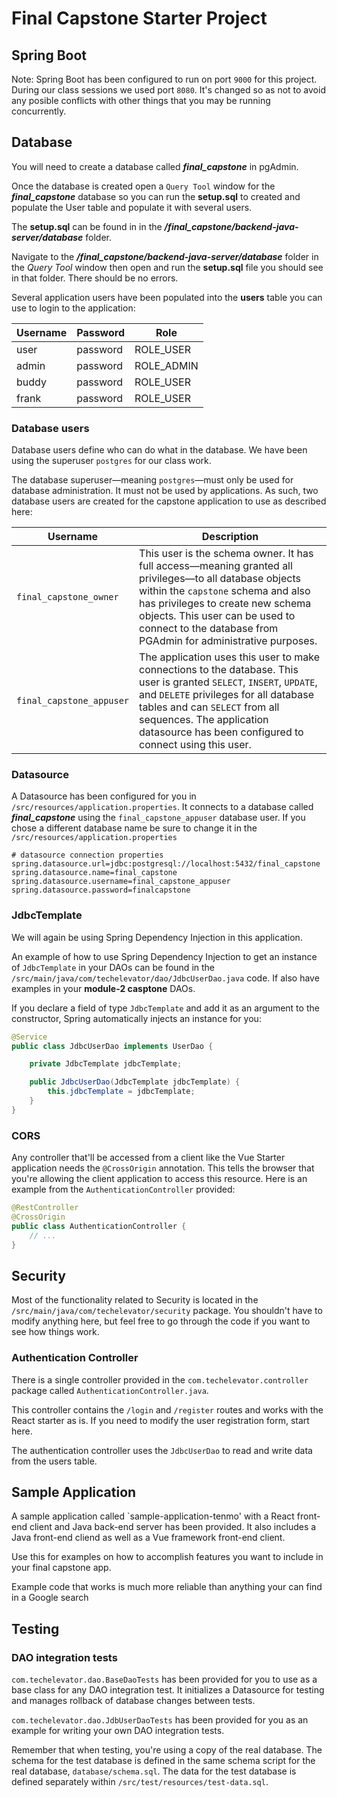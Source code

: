 # Final Capstone Starter Project


## Spring Boot

Note: Spring Boot has been configured to run on port `9000` for this project. During our class sessions we used port `8080`. It's changed so as not to avoid any posible conflicts with other things that you may be running concurrently.

## Database

You will need to create a database called ***final_capstone*** in pgAdmin.

Once the database is created open a `Query Tool` window for the ***final_capstone*** database so  you can run the **setup.sql** to created and populate the User table and populate it with several users.

The **setup.sql** can be found in in the ***/final_capstone/backend-java-server/database*** folder.

Navigate to the ***/final_capstone/backend-java-server/database*** folder in the *Query Tool* window then open and run the **setup.sql** file you should see in that folder.  There should be no errors.

Several application users have been populated into the **users** table you can use to login to the application:

| Username | Password | Role |
| -------- | -------- | ----|
| user | password | ROLE_USER |
| admin | password | ROLE_ADMIN|
| buddy| password | ROLE_USER|
| frank | password | ROLE_USER|

### Database users

Database users define who can do what in the database.  We have been using the superuser `postgres` for our class work.

The database superuser—meaning `postgres`—must only be used for database administration. It must not be used by applications. As such, two database users are created for the capstone application to use as described here:

| Username | Description |
| -------- | ----------- |
| `final_capstone_owner` | This user is the schema owner. It has full access—meaning granted all privileges—to all database objects within the `capstone` schema and also has privileges to create new schema objects. This user can be used to connect to the database from PGAdmin for administrative purposes. |
| `final_capstone_appuser` | The application uses this user to make connections to the database. This user is granted `SELECT`, `INSERT`, `UPDATE`, and `DELETE` privileges for all database tables and can `SELECT` from all sequences. The application datasource has been configured to connect using this user. |

### Datasource

A Datasource has been configured for you in `/src/resources/application.properties`. It connects to a database called ***final_capstone*** using the `final_capstone_appuser` database user. If you chose a different database name be sure to change it in the `/src/resources/application.properties` 

```
# datasource connection properties
spring.datasource.url=jdbc:postgresql://localhost:5432/final_capstone
spring.datasource.name=final_capstone
spring.datasource.username=final_capstone_appuser
spring.datasource.password=finalcapstone
```

### JdbcTemplate

We will again be using Spring Dependency Injection in this application.

An example of how to use Spring Dependency Injection to get an instance of `JdbcTemplate` in your DAOs can be found in the `/src/main/java/com/techelevator/dao/JdbcUserDao.java` code.  If also have examples in your **module-2 casptone** DAOs.

If you declare a field of type `JdbcTemplate` and add it as an argument to the constructor, Spring automatically injects an instance for you:

```java
@Service
public class JdbcUserDao implements UserDao {

    private JdbcTemplate jdbcTemplate;

    public JdbcUserDao(JdbcTemplate jdbcTemplate) {
        this.jdbcTemplate = jdbcTemplate;
    }
}
```

### CORS

Any controller that'll be accessed from a client like the Vue Starter application needs the `@CrossOrigin` annotation. This tells the browser that you're allowing the client application to access this resource.  Here is an example from the `AuthenticationController` provided:

```java
@RestController
@CrossOrigin
public class AuthenticationController {
    // ...
}
```

## Security

Most of the functionality related to Security is located in the `/src/main/java/com/techelevator/security` package. You shouldn't have to modify anything here, but feel free to go through the code if you want to see how things work.

### Authentication Controller

There is a single controller provided in the `com.techelevator.controller` package called `AuthenticationController.java`.

This controller contains the `/login` and `/register` routes and works with the React starter as is. If you need to modify the user registration form, start here.

The authentication controller uses the `JdbcUserDao` to read and write data from the users table.

## Sample Application

A sample application called `sample-application-tenmo' with a React front-end client and Java back-end server has been provided.  It also includes a Java front-end cliend as well as a Vue framework front-end client.

Use this for examples on how to accomplish features you want to include in your final capstone app.

Example code that works is much more reliable than anything your can find in a Google search


## Testing


### DAO integration tests

`com.techelevator.dao.BaseDaoTests` has been provided for you to use as a base class for any DAO integration test. It initializes a Datasource for testing and manages rollback of database changes between tests.

`com.techelevator.dao.JdbUserDaoTests` has been provided for you as an example for writing your own DAO integration tests.

Remember that when testing, you're using a copy of the real database. The schema for the test database is defined in the same schema script for the real database, `database/schema.sql`. The data for the test database is defined separately within `/src/test/resources/test-data.sql`.
